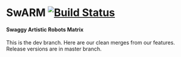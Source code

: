 # SwARM [![Build Status](https://travis-ci.org/rose-projects/SwARM.svg?branch=dev)](https://travis-ci.org/rose-projects/SwARM)

#### Swaggy Artistic Robots Matrix

This is the dev branch. Here are our clean merges from our features.
Release versions are in master branch.
